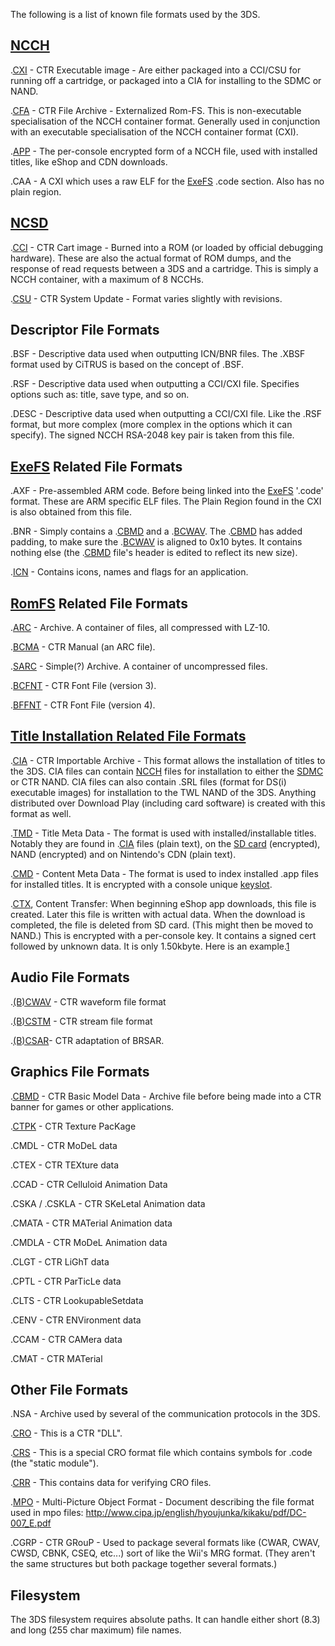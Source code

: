 The following is a list of known file formats used by the 3DS.

## [NCCH](NCCH "wikilink")

.[CXI](NCCH#CXI "wikilink") - CTR Executable image - Are either packaged
into a CCI/CSU for running off a cartridge, or packaged into a CIA for
installing to the SDMC or NAND.

.[CFA](NCCH#CFA "wikilink") - CTR File Archive - Externalized Rom-FS.
This is non-executable specialisation of the NCCH container format.
Generally used in conjunction with an executable specialisation of the
NCCH container format (CXI).

.[APP](SD_Filesystem#title "wikilink") - The per-console encrypted form
of a NCCH file, used with installed titles, like eShop and CDN
downloads.

.CAA - A CXI which uses a raw ELF for the [ExeFS](ExeFS "wikilink")
.code section. Also has no plain region.

## [NCSD](NCSD "wikilink")

.[CCI](NCSD "wikilink") - CTR Cart image - Burned into a ROM (or loaded
by official debugging hardware). These are also the actual format of ROM
dumps, and the response of read requests between a 3DS and a cartridge.
This is simply a NCCH container, with a maximum of 8 NCCHs.

.[CSU](NCSD "wikilink") - CTR System Update - Format varies slightly
with revisions.

## Descriptor File Formats

.BSF - Descriptive data used when outputting ICN/BNR files. The .XBSF
format used by CiTRUS is based on the concept of .BSF.

.RSF - Descriptive data used when outputting a CCI/CXI file. Specifies
options such as: title, save type, and so on.

.DESC - Descriptive data used when outputting a CCI/CXI file. Like the
.RSF format, but more complex (more complex in the options which it can
specify). The signed NCCH RSA-2048 key pair is taken from this file.

## [ExeFS](ExeFS "wikilink") Related File Formats

.AXF - Pre-assembled ARM code. Before being linked into the
[ExeFS](ExeFS "wikilink") '.code' format. These are ARM specific ELF
files. The Plain Region found in the CXI is also obtained from this
file.

.BNR - Simply contains a .[CBMD](CBMD "wikilink") and a
.[BCWAV](BCWAV "wikilink"). The .[CBMD](CBMD "wikilink") has added
padding, to make sure the .[BCWAV](BCWAV "wikilink") is aligned to 0x10
bytes. It contains nothing else (the .[CBMD](CBMD "wikilink") file's
header is edited to reflect its new size).

.[ICN](SMDH "wikilink") - Contains icons, names and flags for an
application.

## [RomFS](RomFS "wikilink") Related File Formats

.[ARC](ARC "wikilink") - Archive. A container of files, all compressed
with LZ-10.

.[BCMA](BCMA "wikilink") - CTR Manual (an ARC file).

.[SARC](SARC "wikilink") - Simple(?) Archive. A container of
uncompressed files.

.[BCFNT](BCFNT "wikilink") - CTR Font File (version 3).

.[BFFNT](BCFNT "wikilink") - CTR Font File (version 4).

## [Title Installation Related File Formats](Title_Data_Structure "wikilink")

.[CIA](CIA "wikilink") - CTR Importable Archive - This format allows the
installation of titles to the 3DS. CIA files can contain
[NCCH](NCCH "wikilink") files for installation to either the
[SDMC](SD_Filesystem "wikilink") or CTR NAND. CIA files can also contain
.SRL files (format for DS(i) executable images) for installation to the
TWL NAND of the 3DS. Anything distributed over Download Play (including
card software) is created with this format as well.

.[TMD](TMD "wikilink") - Title Meta Data - The format is used with
installed/installable titles. Notably they are found in
.[CIA](CIA "wikilink") files (plain text), on the [SD
card](SD_Filesystem#title "wikilink") (encrypted), NAND (encrypted) and
on Nintendo's CDN (plain text).

.[CMD](Title_Data_Structure "wikilink") - Content Meta Data - The format
is used to index installed .app files for installed titles. It is
encrypted with a console unique [keyslot](AES "wikilink").

.[CTX](Title_Data_Structure "wikilink"), Content Transfer: When
beginning eShop app downloads, this file is created. Later this file is
written with actual data. When the download is completed, the file is
deleted from SD card. (This might then be moved to NAND.) This is
encrypted with a per-console key. It contains a signed cert followed by
unknown data. It is only 1.50kbyte. Here is an
example.[1](http://dl.dropbox.com/u/37418652/00000000.ctx)

## Audio File Formats

.[(B)CWAV](BCWAV "wikilink") - CTR waveform file format

.[(B)CSTM](BCSTM "wikilink") - CTR stream file format

.[(B)CSAR](BCSAR "wikilink")- CTR adaptation of BRSAR.

## Graphics File Formats

.[CBMD](CBMD "wikilink") - CTR Basic Model Data - Archive file before
being made into a CTR banner for games or other applications.

.[CTPK](CTPK "wikilink") - CTR Texture PacKage

.CMDL - CTR MoDeL data

.CTEX - CTR TEXture data

.CCAD - CTR Celluloid Animation Data

.CSKA / .CSKLA - CTR SKeLetal Animation data

.CMATA - CTR MATerial Animation data

.CMDLA - CTR MoDeL Animation data

.CLGT - CTR LiGhT data

.CPTL - CTR ParTicLe data

.CLTS - CTR LookupableSetdata

.CENV - CTR ENVironment data

.CCAM - CTR CAMera data

.CMAT - CTR MATerial

## Other File Formats

.NSA - Archive used by several of the communication protocols in the
3DS.

.[CRO](CRO0 "wikilink") - This is a CTR "DLL".

.[CRS](CRO0 "wikilink") - This is a special CRO format file which
contains symbols for .code (the "static module").

.[CRR](CRR0 "wikilink") - This contains data for verifying CRO files.

.[MPO](MPO "wikilink") - Multi-Picture Object Format - Document
describing the file format used in mpo files:
<http://www.cipa.jp/english/hyoujunka/kikaku/pdf/DC-007_E.pdf>

.CGRP - CTR GRouP - Used to package several formats like (CWAR, CWAV,
CWSD, CBNK, CSEQ, etc...) sort of like the Wii's MRG format. (They
aren't the same structures but both package together several formats.)

## Filesystem

The 3DS filesystem requires absolute paths. It can handle either short
(8.3) and long (255 char maximum) file names.